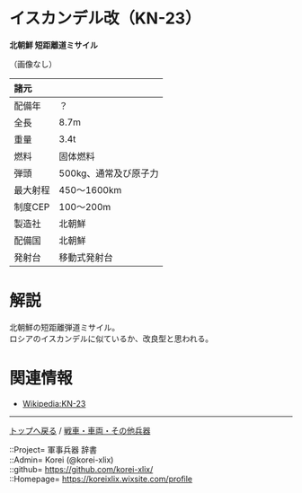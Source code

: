 # イスカンデル改（KN-23）
**北朝鮮 短距離道ミサイル**


（画像なし）  
  
|諸元  |  |
|:--|:--|
|配備年  |？  |
|全長    |8.7m  |
|重量    |3.4t  |
|燃料    |固体燃料  |
|弾頭    |500kg、通常及び原子力  |
|最大射程  |450～1600km  |
|制度CEP  |100～200m  |
|製造社  |北朝鮮  |
|配備国  |北朝鮮  |
|発射台  |移動式発射台  |




# 解説
北朝鮮の短距離弾道ミサイル。  
ロシアのイスカンデルに似ているか、改良型と思われる。  




# 関連情報
* [Wikipedia:KN-23](https://en.wikipedia.org/wiki/KN-23)


***
[トップへ戻る](/readme.md) / [戦車・車両・その他兵器](/ground/readme.md)  
  
::Project= 軍事兵器 辞書  
::Admin= Korei (@korei-xlix)  
::github= https://github.com/korei-xlix/  
::Homepage= https://koreixlix.wixsite.com/profile  
